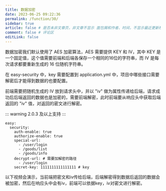 ```yaml
---
title: 数据加密
date: 2023-06-25 09:22:36
permalink: /function/30/
sidebar: true
article: false # 是否未非文章页，非文章不显示 面包屑和作者、时间，不显示最近更新栏，不会参与到最近更新文章的数据计算中
comment: false # 评论区
editLink: false
---
```


数据加密我们默认使用了 AES 加密算法，AES 需要提供 KEY 和 IV，其中 KEY 是一个固定值，这个值需要前端和后端各保存一个相同的16位的字符串，而 IV 是每次请求都要重新生成的 16 位随机字符串。

在 easy-security 中，key 需要配置到 application.yml 中，项目中哪些接口需要解密后才能得到数据的也要配置。

前端需要把随机生成的 IV 放到请求头中，并以 "iv" 做为属性传递给后端，请求成功后后端返回的数据也是加密的，需要前端解密，此时前端要从响应头中获取后端返回的 "iv" 值，对返回的密文进行解密。

::: warning
2.0.3 及以上支持
:::

```
easy:
  security:
    auth-enable: true
    authorize-enable: true
    special-url:
      - /user/login
      - /goods/list
      - /goods/info
    decrypt-url: # 需要加解密的路径
      - /user/login
    secret-key: 1111111111111111 # key
```

以下视频会演示，当前端把密文和iv传给后端，后端解密得到数据后返回的数据会被加密，然后在响应头中会有iv，前端可以依据key，iv对密文进行解密。


